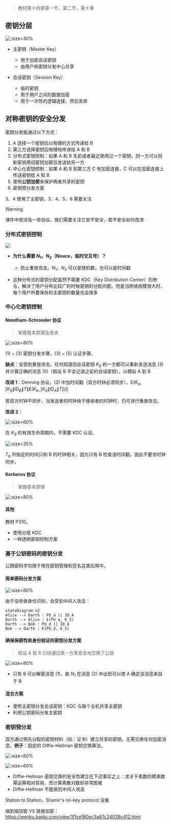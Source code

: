 > 教材第十四章第一节、第二节，第十章

## 密钥分层

![](_images/summary-application-of-symemtric-cipher-1.png ':size=30%')

- 主密钥（Master Key）
  - 用于加密会话密钥
  - 由用户和密钥分发中心共享

- 会话密钥（Session Key）
  - 临时密钥
  - 用于用户之间的数据加密
  - 用于一次性的逻辑连接，然后丢弃

## 对称密钥的安全分发

密钥分发能通过以下方式：
1. A 选择一个密钥后以物理的方式传递给 B
2. 第三方选择密钥后物理地传递给 A 和 B
3. 分布式密钥控制：如果 A 和 B 先前或者最近使用过一个密钥，则一方可以将新密钥用旧密钥加密后发送给另一方
4. 中心化密钥控制：如果 A 和 B 到第三方 C 有加密连接，C 可以在加密连接上传送密钥给 A 和 B
5. 使用**公钥加密**来保护两者共享的密钥
6. 密钥预分发方案

3、4 使用了主密钥，3、4、5、6 需要关注

> [!WARNING]
> 课件中若涉及一些协议，我们需要关注它安不安全，若不安全如何改进


### 分布式密钥控制

![](_images/summary-application-of-symemtric-cipher-2.png)

- **为什么需要 $N_1$，$N_2$（Nouce，临时交互号）？**
  - 防止重放攻击。$N_1$，$N_2$ 可以是随机数，也可以是时间戳

- 这种分布式的密钥分配虽然不需要 KDC（Key Distribution Center）的参与，解决了用户分布比较广的时候密钥的分配问题。但是当网络规模很大时，每个用户所要保存的主密钥的数量也会很多

### 中心化密钥控制

#### Needham-Schroeder 协议

> 掌握基本原理及改进

![](_images/summary-application-of-symemtric-cipher-3.png ':size=80%')

(1) ~ (3) 密钥分发步骤，(3) ~ (5) 认证步骤。

**缺点**：会受到重放攻击。任何知道旧会话密钥 $K_S$ 的一方都可以重新发送消息 (3) 并计算正确的消息 (5)（假设 B 不会记录之前的会话密钥），以模拟 A 到 B

**改进 1**：Denning 协议。(2) 中加时间戳（双方时钟必须同步），$\mathrm{E}\left(K_{a},\left[K_{S}\left\|\mathrm{ID}_{B}\right\| T\left\|\mathrm{E}\left(K_{b},\left[K_{S}\left\|\mathrm{ID}_{A}\right\| T\right]\right)\right]\right)\right.$

若双方时钟不同步，当发送者的时钟快于接收者的时钟时，仍可进行重放攻击。

**改进 2**：

![](_images/summary-application-of-symemtric-cipher-4.png ':size=60%')

在 $K_S$ 的有效生命周期内，不需要 KDC 认证。

![](_images/summary-application-of-symemtric-cipher-5.png ':size=35%')

$T_b$ 所指定的时间只和 B 的时钟相关，因为只有 B 检查该时间戳，因此不要求时钟同步。


#### Kerberos 协议

> 掌握基本原理

![](_images/summary-application-of-symemtric-cipher-6.png ':size=80%')


#### 其他

教材 P310。

- 使用分层 KDC
- 一种透明密钥控制方案

### 基于公钥密码的密钥分发

公钥密码学仅限于用在密钥管理和签名这类应用中。

<!-- RSA 填充，抵抗选择密文攻击 -->

#### 简单密码分发方案

![](_images/summary-application-of-symemtric-cipher-7.png ':size=80%')

由于没有做身份识别，会受到中间人攻击：

```mermaid
stateDiagram-v2
Alice --> Darth : PU_a || ID_A
Darth --> Alice : E(PU_a, K_S)
Darth --> Bob : PU_d || ID_A
Bob --> Darth : E(PU_d, K_S)
```

#### 确保保密性和身份验证的密钥分发方案

> 假设 A 和 B 已经通过某一方案安全地交换了公钥

![](_images/summary-application-of-symemtric-cipher-8.png ':size=80%')

- 只有 B 可以解密消息 (1)，故 $N_1$ 在消息 (2) 中出现可以使 A 确定该消息来自于 B

#### 混合方案

- 使用主密钥分发会话密钥：KDC 与每个主机共享主密钥
- 利用公钥密码分发主密钥

### 密钥预分发

双方通过预先分配的密钥材料（如：证书）建立共享的密钥，无需交换任何加密消息。**例子**：固定的 Diffie-Hellman 密钥交换算法。

![](_images/summary-application-of-symemtric-cipher-9.png ':size=80%')

![](_images/summary-application-of-symemtric-cipher-10.png ':size=60%')

- Diffie-Hellman 密钥交换的安全性建立在下述事实之上：求关于素数的模素数幂运算相对容易，而计算离散对数却非常困难
- Diffie-Hellman 不能抵抗中间人攻击


Station to Station，Shamir's no-key protocol 没看

端到端加密 VS 链接加密：https://wenku.baidu.com/view/1f1ce180ec3a87c24028c412.html
